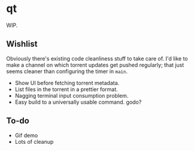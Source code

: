 # qt

WIP.

## Wishlist

Obviously there's existing code cleanliness stuff to take care of. I'd like to make a channel on which torrent updates get pushed regularly; that just seems cleaner than configuring the timer in `main`.

+ Show UI before fetching torrent metadata.
+ List files in the torrent in a prettier format.
+ Nagging terminal input consumption problem.
+ Easy build to a universally usable command. godo?

## To-do

+ Gif demo
+ Lots of cleanup
